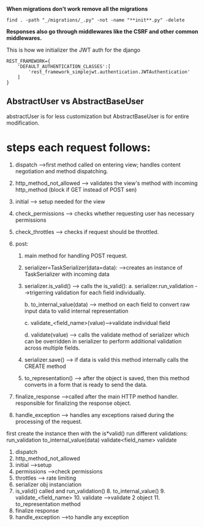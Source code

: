 **When migrations don't work remove all the migrations**

```
find . -path "_/migrations/_.py" -not -name "**init**.py" -delete
```

**Responses also go through middlewares like the CSRF and other common middlewares.**

This is how we initializer the JWT auth for the django

```
REST_FRAMEWORK={
    'DEFAULT_AUTHENTICATION_CLASSES':[
        'rest_framework_simplejwt.authentication.JWTAuthentication'
    ]
}
```

## AbstractUser vs AbstractBaseUser

abstractUser is for less customization but AbstractBaseUser is for entire modification.

# steps each request follows:

1. dispatch -->first method called on entering view; handles content negotiation and method dispatching.

2. http_method_not_allowed --> validates the view's method with incoming http_method (block if GET instead of POST sen)

3. initial --> setup needed for the view

4. check_permissions --> checks whether requesting user has necessary permissions

5. check_throttles --> checks if request should be throttled.

6. post:

   1. main method for handling POST request.

   2. serializer=TaskSerializer(data=data): -->creates an instance of TaskSerializer with incoming data

   3. serializer.is_valid() --> calls the is_valid():
      a. serializer.run_validation -->trigerring validation for each field individually.

      b. to_internal_value(data) --> method on each field to convert raw input data to valid internal representation

      c. validate\_<field_name>(value)-->validate individual field

      d. validate(value) --> calls the validate method of serializer which can be overridden in serializer to perform additional validation across multiple fields.

   4. serializer.save() --> if data is valid this method internally calls the CREATE method

   5. to_representation() --> after the object is saved, then this method converts in a form that is ready to send the data.

7. finalize_response -->called after the main HTTP method handler. responsible for finalizing the response object.

8. handle_exception --> handles any exceptions raised during the processing of the request.

first create the instance
then with the is*valid()
run different validations:
run_validation
to_internal_value(data)
validate<field_name>
validate

1. dispatch
2. http_method_not_allowed
3. initial -->setup
4. permissions -->check permissions
5. throttles --> rate limiting
6. serializer obj instanciation
7. is_valid() called and run_validation()
    8. to_internal_value()
    9. validate_<field_name>
    10. validate -->validate 2 object
    11. to_representation method
12. finalize response
13. handle_exception -->to handle any exception
